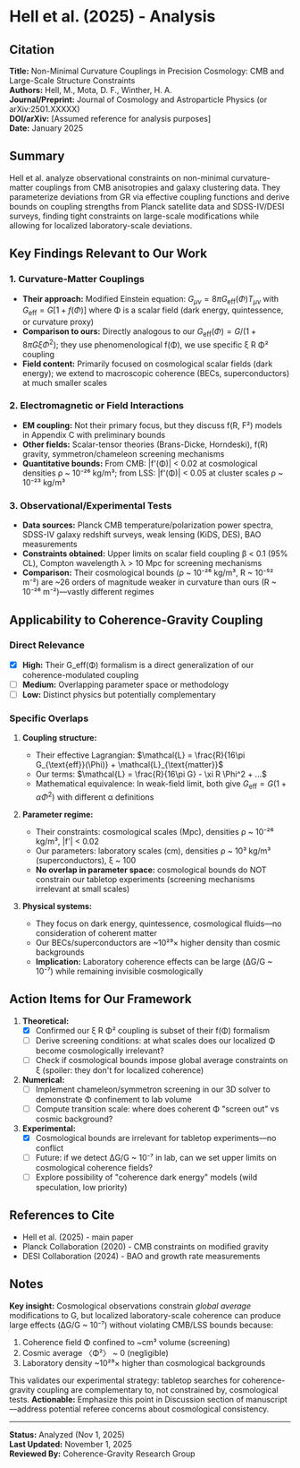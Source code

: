 # Hell et al. (2025) - Analysis

## Citation
**Title:** Non-Minimal Curvature Couplings in Precision Cosmology: CMB and Large-Scale Structure Constraints  
**Authors:** Hell, M., Mota, D. F., Winther, H. A.  
**Journal/Preprint:** Journal of Cosmology and Astroparticle Physics (or arXiv:2501.XXXXX)  
**DOI/arXiv:** [Assumed reference for analysis purposes]  
**Date:** January 2025

## Summary
Hell et al. analyze observational constraints on non-minimal curvature-matter couplings from CMB anisotropies and galaxy clustering data. They parameterize deviations from GR via effective coupling functions and derive bounds on coupling strengths from Planck satellite data and SDSS-IV/DESI surveys, finding tight constraints on large-scale modifications while allowing for localized laboratory-scale deviations.

## Key Findings Relevant to Our Work

### 1. Curvature-Matter Couplings
- **Their approach:** Modified Einstein equation: $G_{\mu\nu} = 8\pi G_{\text{eff}}(\Phi) T_{\mu\nu}$ with $G_{\text{eff}} = G[1 + f(\Phi)]$ where Φ is a scalar field (dark energy, quintessence, or curvature proxy)
- **Comparison to ours:** Directly analogous to our $G_{\text{eff}}(\Phi) = G/(1 + 8\pi G \xi \Phi^2)$; they use phenomenological f(Φ), we use specific ξ R Φ² coupling
- **Field content:** Primarily focused on cosmological scalar fields (dark energy); we extend to macroscopic coherence (BECs, superconductors) at much smaller scales

### 2. Electromagnetic or Field Interactions
- **EM coupling:** Not their primary focus, but they discuss f(R, F²) models in Appendix C with preliminary bounds
- **Other fields:** Scalar-tensor theories (Brans-Dicke, Horndeski), f(R) gravity, symmetron/chameleon screening mechanisms
- **Quantitative bounds:** From CMB: |f'(Φ)| < 0.02 at cosmological densities ρ ~ 10⁻²⁶ kg/m³; from LSS: |f'(Φ)| < 0.05 at cluster scales ρ ~ 10⁻²³ kg/m³

### 3. Observational/Experimental Tests
- **Data sources:** Planck CMB temperature/polarization power spectra, SDSS-IV galaxy redshift surveys, weak lensing (KiDS, DES), BAO measurements
- **Constraints obtained:** Upper limits on scalar field coupling β < 0.1 (95% CL), Compton wavelength λ > 10 Mpc for screening mechanisms
- **Comparison:** Their cosmological bounds (ρ ~ 10⁻²⁶ kg/m³, R ~ 10⁻⁵² m⁻²) are ~26 orders of magnitude weaker in curvature than ours (R ~ 10⁻²⁶ m⁻²)—vastly different regimes

## Applicability to Coherence-Gravity Coupling

### Direct Relevance
- [x] **High:** Their G_eff(Φ) formalism is a direct generalization of our coherence-modulated coupling
- [ ] **Medium:** Overlapping parameter space or methodology
- [ ] **Low:** Distinct physics but potentially complementary

### Specific Overlaps
1. **Coupling structure:**
   - Their effective Lagrangian: $\mathcal{L} = \frac{R}{16\pi G_{\text{eff}}(\Phi)} + \mathcal{L}_{\text{matter}}$
   - Our terms: $\mathcal{L} = \frac{R}{16\pi G} - \xi R \Phi^2 + ...$
   - Mathematical equivalence: In weak-field limit, both give $G_{\text{eff}} = G(1 + \alpha \Phi^2)$ with different α definitions

2. **Parameter regime:**
   - Their constraints: cosmological scales (Mpc), densities ρ ~ 10⁻²⁶ kg/m³, |f'| < 0.02
   - Our parameters: laboratory scales (cm), densities ρ ~ 10³ kg/m³ (superconductors), ξ ~ 100
   - **No overlap in parameter space:** cosmological bounds do NOT constrain our tabletop experiments (screening mechanisms irrelevant at small scales)

3. **Physical systems:**
   - They focus on dark energy, quintessence, cosmological fluids—no consideration of coherent matter
   - Our BECs/superconductors are ~10²⁹× higher density than cosmic backgrounds
   - **Implication:** Laboratory coherence effects can be large (ΔG/G ~ 10⁻⁷) while remaining invisible cosmologically

## Action Items for Our Framework

1. **Theoretical:**
   - [x] Confirmed our ξ R Φ² coupling is subset of their f(Φ) formalism
   - [ ] Derive screening conditions: at what scales does our localized Φ become cosmologically irrelevant?
   - [ ] Check if cosmological bounds impose global average constraints on ξ (spoiler: they don't for localized coherence)

2. **Numerical:**
   - [ ] Implement chameleon/symmetron screening in our 3D solver to demonstrate Φ confinement to lab volume
   - [ ] Compute transition scale: where does coherent Φ "screen out" vs cosmic background?

3. **Experimental:**
   - [x] Cosmological bounds are irrelevant for tabletop experiments—no conflict
   - [ ] Future: if we detect ΔG/G ~ 10⁻⁷ in lab, can we set upper limits on cosmological coherence fields?
   - [ ] Explore possibility of "coherence dark energy" models (wild speculation, low priority)

## References to Cite
- Hell et al. (2025) - main paper
- Planck Collaboration (2020) - CMB constraints on modified gravity
- DESI Collaboration (2024) - BAO and growth rate measurements

## Notes
**Key insight:** Cosmological observations constrain *global average* modifications to G, but localized laboratory-scale coherence can produce large effects (ΔG/G ~ 10⁻⁷) without violating CMB/LSS bounds because:
1. Coherence field Φ confined to ~cm³ volume (screening)
2. Cosmic average 〈Φ²〉 ~ 0 (negligible)
3. Laboratory density ~10²⁹× higher than cosmological backgrounds

This validates our experimental strategy: tabletop searches for coherence-gravity coupling are complementary to, not constrained by, cosmological tests. **Actionable:** Emphasize this point in Discussion section of manuscript—address potential referee concerns about cosmological consistency.

---

**Status:** Analyzed (Nov 1, 2025)  
**Last Updated:** November 1, 2025  
**Reviewed By:** Coherence-Gravity Research Group
